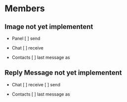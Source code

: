# Members
## Image **not yet implementent**
- Panel
[ ] send

- Chat
[ ] receive

- Contacts
[ ] last message as

## Reply Message **not yet implementent**
- Chat
[ ] receive
[ ] send

- Contacts
[ ] last message as

